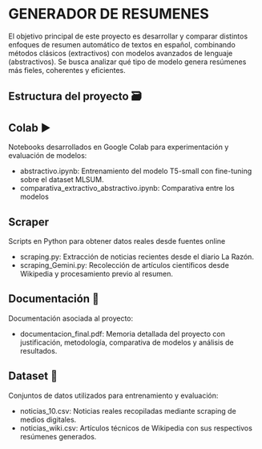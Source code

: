 # GENERADOR DE RESUMENES 
El objetivo principal de este proyecto es desarrollar y comparar distintos enfoques de resumen automático de textos en español, combinando métodos clásicos 
(extractivos) con modelos avanzados de lenguaje (abstractivos). Se busca analizar qué tipo de modelo genera resúmenes más fieles, coherentes y eficientes.

## Estructura del proyecto 🗃️

## Colab ▶
Notebooks desarrollados en Google Colab para experimentación y evaluación de modelos:
- abstractivo.ipynb: Entrenamiento del modelo T5-small con fine-tuning sobre el dataset MLSUM.
- comparativa_extractivo_abstractivo.ipynb: Comparativa entre los modelos
  
## Scraper 
Scripts en Python para obtener datos reales desde fuentes online
- scraping.py: Extracción de noticias recientes desde el diario La Razón.
- scraping_Gemini.py: Recolección de artículos científicos desde Wikipedia y procesamiento previo al resumen.

## Documentación 📄
Documentación asociada al proyecto:
- documentacion_final.pdf: Memoria detallada del proyecto con justificación, metodología, comparativa de modelos y análisis de resultados.

## Dataset 📑
Conjuntos de datos utilizados para entrenamiento y evaluación:
- noticias_10.csv: Noticias reales recopiladas mediante scraping de medios digitales.
- noticias_wiki.csv: Artículos técnicos de Wikipedia con sus respectivos resúmenes generados.


